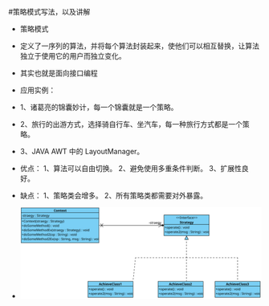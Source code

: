 #策略模式写法，以及讲解

- 策略模式
- 定义了一序列的算法，并将每个算法封装起来，使他们可以相互替换，让算法独立于使用它的用户而独立变化。
- 其实也就是面向接口编程

- 应用实例： 
- 1、诸葛亮的锦囊妙计，每一个锦囊就是一个策略。 
- 2、旅行的出游方式，选择骑自行车、坐汽车，每一种旅行方式都是一个策略。
- 3、JAVA AWT 中的 LayoutManager。

- 优点： 1、算法可以自由切换。 2、避免使用多重条件判断。 3、扩展性良好。

- 缺点： 1、策略类会增多。 2、所有策略类都需要对外暴露。
- ![UML示意图](https://github.com/pigzhuzhu55/Design/blob/master/src/example/strategy/23.svg)